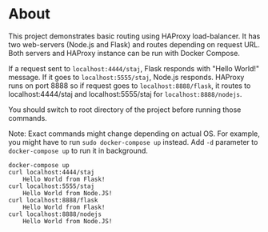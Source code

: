 # About
This project demonstrates basic routing using HAProxy load-balancer. It has two web-servers (Node.js and Flask) and routes depending on request URL. Both servers and HAProxy instance can be run with Docker Compose. 

If a request sent to `localhost:4444/staj`, Flask responds with "Hello World!" message. If it goes to `localhost:5555/staj`, Node.js responds. HAProxy runs on port 8888 so if request goes to `localhost:8888/flask`, it routes to localhost:4444/staj and localhost:5555/staj for `localhost:8888/nodejs`. 

You should switch to root directory of the project before running those commands. 

Note: Exact commands might change depending on actual OS. For example, you might have to run `sudo docker-compose up` instead. Add `-d` parameter to `docker-compose up` to run it in background. 

    docker-compose up
    curl localhost:4444/staj
        Hello World from Flask!
    curl localhost:5555/staj
        Hello World from Node.JS!
    curl localhost:8888/flask
        Hello World from Flask!
    curl localhost:8888/nodejs
        Hello World from Node.JS!
